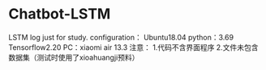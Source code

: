 # Chatbot-LSTM
LSTM log just for study.
configuration：
    Ubuntu18.04
    python：3.69
    Tensorflow2.20
    PC：xiaomi air 13.3
注意：
1.代码不含界面程序
2.文件未包含数据集（测试时使用了xioahuangji预料）

